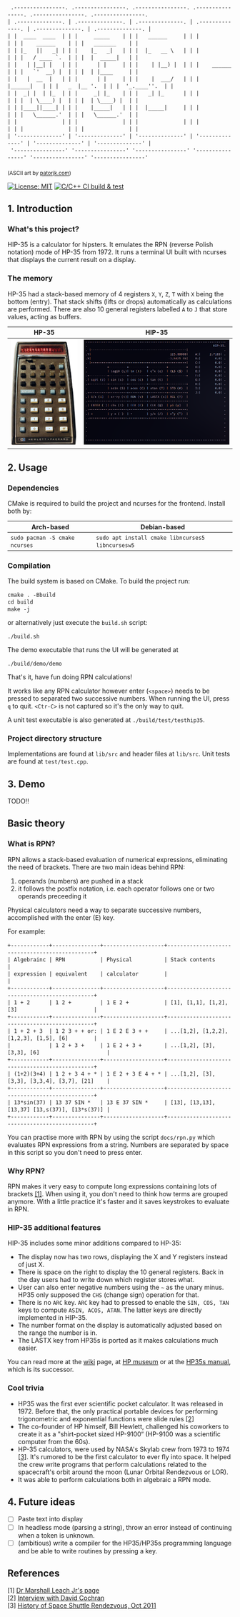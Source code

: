 ```
 .----------------. .----------------. .----------------. .----------------. .----------------. .----------------. 
| .--------------. | .--------------. | .--------------. | .--------------. | .--------------. | .--------------. |
| |  ____  ____  | | |     _____    | | |   ______     | | |              | | |    ______    | | |   _______    | |
| | |_   ||   _| | | |    |_   _|   | | |  |_   __ \   | | |              | | |   / ____ `.  | | |  |  _____|   | |
| |   | |__| |   | | |      | |     | | |    | |__) |  | | |    ______    | | |   `'  __) |  | | |  | |____     | |
| |   |  __  |   | | |      | |     | | |    |  ___/   | | |   |______|   | | |   _  |__ '.  | | |  '_.____''.  | |
| |  _| |  | |_  | | |     _| |_    | | |   _| |_      | | |              | | |  | \____) |  | | |  | \____) |  | |
| | |____||____| | | |    |_____|   | | |  |_____|     | | |              | | |   \______.'  | | |   \______.'  | |
| |              | | |              | | |              | | |              | | |              | | |              | |
| '--------------' | '--------------' | '--------------' | '--------------' | '--------------' | '--------------' |
 '----------------' '----------------' '----------------' '----------------' '----------------' '----------------'
```
<sub>(ASCII art by [patorjk.com](https://patorjk.com/software/taag))</sub>

[![License: MIT](https://img.shields.io/badge/License-MIT-yellow.svg)](https://opensource.org/licenses/MIT)
[![C/C++ CI build & test](https://github.com/leonmavr/HIP35/actions/workflows/c-cpp.yml/badge.svg)](https://github.com/leonmavr/HIP35/actions/workflows/c-cpp.yml)

## 1. Introduction

### What's this project?
HIP-35 is a calculator for hipsters. It emulates the RPN (reverse
Polish notation) mode of HP-35 from 1972. It runs a terminal UI
built with ncurses that displays the current result on a display.

### The memory
HP-35 had a stack-based memory of 4 registers `X`, `Y`, `Z`, `T`
with `X` being the bottom (entry). That stack shifts (lifts or
drops) automatically as calculations are performed. There are
also 10 general registers labelled `A` to `J` that store values,
acting as buffers.

| HP-35 | HIP-35 |
|---------|---------|
| <img src="https://raw.githubusercontent.com/leonmavr/HIP35/master/assets/wiki_image.jpg" alt="HP 35 front face" width="200"/> | <img src="https://raw.githubusercontent.com/leonmavr/HIP35/master/assets/demo_screenshot.png" alt="hip 35 screenshot" width="445"/> |

## 2. Usage

### Dependencies

CMake is required to build the project and ncurses for the frontend.
Install both by:

| Arch-based                     | Debian-based                                       |
|--------------------------------|----------------------------------------------------|
| `sudo pacman -S cmake ncurses` | `sudo apt install cmake libncurses5 libncursesw5`  |

### Compilation
The build system is based on CMake. To build the project run:
```
cmake . -Bbuild
cd build
make -j
```
or alternatively just execute the `build.sh` script:
```
./build.sh
```
The demo executable that runs the UI will be generated at
```
./build/demo/demo
```
That's it, have fun doing RPN calculations!

It works like any RPN calculator however enter (`<space>`) needs to
be pressed to separated two successive numbers. When running the UI,
press `q` to quit. `<Ctr-C>` is not captured so it's the only way to
quit.

A unit test executable is also generated at
`./build/test/testhip35`.

### Project directory structure

Implementations are found at `lib/src` and header files at `lib/src`.
Unit tests are found at `test/test.cpp`. 

## 3. Demo

TODO!!

## Basic theory
### What is RPN?

RPN allows a stack-based evaluation of numerical expressions,
eliminating the need of brackets. There are two main ideas behind
RPN:
1. operands (numbers) are pushed in a stack
2. it follows the postfix notation, i.e. each operator follows one
or two operands preceeding it

Physical calculators need a way to separate successive numbers,
accomplished with the enter (E) key.


For example:
```
+------------+---------------+-------------------+-----------------------------------------------+
| Algebrainc | RPN           | Physical          | Stack contents                                |
| expression | equivalent    | calculator        |                                               |
+------------+---------------+-------------------+-----------------------------------------------+
| 1 + 2      | 1 2 +         | 1 E 2 +           | [1], [1,1], [1,2], [3]                        |
+------------+---------------+-------------------+-----------------------------------------------+
| 1 + 2 + 3  | 1 2 3 + + or: | 1 E 2 E 3 + +     | ...[1,2], [1,2,2], [1,2,3], [1,5], [6]        |
|            | 1 2 + 3 +     | 1 E 2 + 3 +       | ...[1,2], [3], [3,3], [6]                     |
+------------+---------------+-------------------+-----------------------------------------------+
| (1+2)(3+4) | 1 2 + 3 4 + * | 1 E 2 + 3 E 4 + * | ...[1,2], [3], [3,3], [3,3,4], [3,7], [21]    |
+------------+---------------+-------------------+-----------------------------------------------+
| 13*sin(37) | 13 37 SIN *   | 13 E 37 SIN *     | [13], [13,13], [13,37] [13,s(37)], [13*s(37)] |
+------------+---------------+-------------------+-----------------------------------------------+
```
You can practise more with RPN by using the script `docs/rpn.py`
which evaluates RPN expressions from a string. Numbers are
separated by space in this script so you don't need to press enter.

### Why RPN?

RPN makes it very easy to compute long expressions containing
lots of brackets [[1]](#ref-1). When using it, you don't need
to think how terms are grouped anymore. With a little practice
it's faster and it saves keystrokes to evaluate in RPN.

### HIP-35 additional features
HIP-35 includes some minor additions compared to HP-35:
* The display now has two rows, displaying the X and Y registers
instead of just X.
* There is space on the right to display the 10 general registers.
Back in the day users had to write down which register stores
what.
* User can also enter negative numbers using the `~` as the unary
minus. HP35 only supposed the `CHS` (change sign) operation for
that.
* There is no `ARC` key. `ARC` key had to pressed to enable the
`SIN, COS, TAN` keys to compute `ASIN, ACOS, ATAN`. The latter
keys are directly implemented in HIP-35.
* The number format on the display is automatically adjusted based
on the range the number is in.
* The LASTX key from HP35s is ported as it makes calculations
much easier.

You can read more at the [wiki](https://en.wikipedia.org/wiki/HP-35)
page, at [HP museum](https://www.hpmuseum.org/hp35.htm) or at the
[HP35s manual](http://h10032.www1.hp.com/ctg/Manual/c01579350),
which is its successor.

### Cool trivia

* HP35 was the first ever scientific pocket calculator. It was
  released in 1972. Before that, the only practical portable
  devices for performing trigonometric and exponential functions
  were slide rules [[2]](#ref-2)
* The co-founder of HP himself, Bill Hewlett, challenged his
coworkers to create it as a "shirt-pocket sized HP-9100“ (HP-9100
was a scientific computer from the 60s).
* HP-35 calculators, were used by NASA's Skylab crew from 1973 to
1974 [[3]](#ref-3). It's rumored to be the first
calculator to ever fly into space. It helped the crew write
programs that perform calculations related to the spacecraft's
orbit around the moon (Lunar Orbital Rendezvous or LOR).
* It was able to perform calculations both in algebraic a RPN mode.

## 4. Future ideas

- [ ] Paste text into display
- [ ] In headless mode (parsing a string), throw an error instead of
      continuing when a token is unknown.
- [ ] (ambitious) write a compiler for the HP35/HP35s programming
	  language and be able to write routines by pressing a key.

## References

[1] <a name="ref-1"></a>[Dr Marshall Leach Jr's page](https://leachlegacy.ece.gatech.edu/revpol/)  
[2] <a name="ref-2">[Interview with David Cochran](https://killerinnovations.com/interview-with-david-cochran-on-creating-the-hp35-calculator/)  
[3] <a name="ref-3"></a>[History of Space Shuttle Rendezvous, Oct 2011](https://core.ac.uk/download/pdf/10564548.pdf)  
